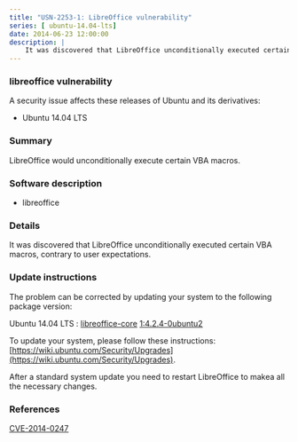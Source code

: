 ```yaml
---
title: "USN-2253-1: LibreOffice vulnerability"
series: [ ubuntu-14.04-lts]
date: 2014-06-23 12:00:00
description: |
    It was discovered that LibreOffice unconditionally executed certain VBA macros, contrary to user expectations. 
--- 
```

 
 


### libreoffice vulnerability

A security issue affects these releases of Ubuntu and its derivatives:

* Ubuntu 14.04 LTS

### Summary

LibreOffice would unconditionally execute certain VBA macros. 

### Software description

* libreoffice 

### Details

It was discovered that LibreOffice unconditionally executed certain VBA macros, contrary to user expectations. 

### Update instructions

The problem can be corrected by updating your system to the following package version:

Ubuntu 14.04 LTS
 : [libreoffice-core](https://launchpad.net/ubuntu/+source/libreoffice) <span> [1:4.2.4-0ubuntu2](https://launchpad.net/ubuntu/+source/libreoffice/1:4.2.4-0ubuntu2) </span> 

To update your system, please follow these instructions: [https://wiki.ubuntu.com/Security/Upgrades](https://wiki.ubuntu.com/Security/Upgrades).

After a standard system update you need to restart LibreOffice to makea all the necessary changes. 

### References

 
 [CVE-2014-0247](http://people.ubuntu.com/~ubuntu-security/cve/CVE-2014-0247)
 

